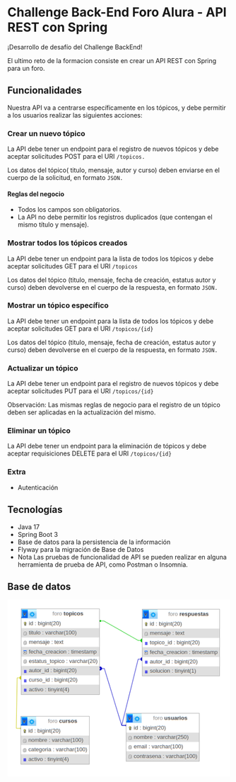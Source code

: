 # Challenge Back-End Foro Alura - API REST con Spring

¡Desarrollo de desafío del Challenge BackEnd!

El ultimo reto de la formacion consiste en crear un API REST con Spring para un foro.

## Funcionalidades
Nuestra API va a centrarse específicamente en los tópicos, y debe permitir a los usuarios realizar las siguientes acciones:

### Crear un nuevo tópico
La API debe tener un endpoint para el registro de nuevos tópicos y debe aceptar solicitudes POST para el URI `/topicos.`

Los datos del tópico( titulo, mensaje, autor y curso) deben enviarse en el cuerpo de la solicitud, en formato `JSON.`

#### Reglas del negocio
- Todos los campos son obligatorios.
- La API no debe permitir los registros duplicados (que contengan el mismo título y mensaje).

### Mostrar todos los tópicos creados
La API debe tener un endpoint para la lista de todos los tópicos y debe aceptar solicitudes GET para el URI `/topicos`

Los datos del tópico (titulo, mensaje, fecha de creación, estatus autor y curso) deben devolverse en el cuerpo de la respuesta, en formato `JSON.`

### Mostrar un tópico específico
La API debe tener un endpoint para la lista de todos los tópicos y debe aceptar solicitudes GET para el URI `/topicos/{id}`

Los datos del tópico (titulo, mensaje, fecha de creación, estatus autor y curso) deben devolverse en el cuerpo de la respuesta, en formato `JSON.`

### Actualizar un tópico
La API debe tener un endpoint para el registro de nuevos tópicos y debe aceptar solicitudes PUT para el URI `/topicos/{id}`

Observación: Las mismas reglas de negocio para el registro de un tópico deben ser aplicadas en la actualización del mismo.


### Eliminar un tópico
La API debe tener un endpoint para la eliminación de tópicos y debe aceptar requisiciones DELETE para el URI `/topicos/{id}`

### Extra
- Autenticación


## Tecnologías
- Java 17
- Spring Boot 3
- Base de datos para la persistencia de la información
- Flyway para la migración de Base de Datos
- Nota Las pruebas de funcionalidad de API se pueden realizar en alguna herramienta de prueba de API, como Postman o Insomnia.

## Base de datos
![Imagen ilustrativa de la Base de datos.](Foro/src/main/resources/img/DBForo.png)
